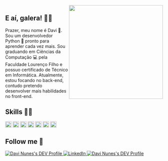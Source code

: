 <img align="right" width="300" src="https://media.tenor.com/images/4a96b718f96ee8e5e91c849394449fc1/tenor.gif" />
<!--<a href="https://app.daily.dev/GussSoares"><img  align="right" src="https://api.daily.dev/devcards/a3d637ab65ee4410bd49f21c8fc210f3.png?r=1jh" width="300" alt="Gustavo Soares's Dev Card"/></a>--!>

## E aí, galera! 👋👋 

Prazer, meu nome é Davi 🙂. Sou um desenvolvedor Python 🐍 pronto para aprender cada vez mais. Sou graduando em Ciências da Computação 💻 pela Faculdade Lourenço Filho e possuo certificado de Técnico em Informática. Atualmente, estou focando no back-end, contudo pretendo desenvolver mais habilidades no front-end.

## Skills 🥇🏅
<!-- 
- [x] <img height="20" src="https://img.shields.io/badge/Python-14354C?style=for-the-badge&logo=python&logoColor=white" />
- [x] <img height="20" src="https://img.shields.io/badge/Django-092E20?style=for-the-badge&logo=django&logoColor=white" />
- [x] <img height="20" src="https://img.shields.io/badge/JavaScript-323330?style=for-the-badge&logo=javascript&logoColor=F7DF1E" />
- [x] <img height="20" src="https://img.shields.io/badge/Shell_Script-121011?style=for-the-badge&logo=gnu-bash&logoColor=white" />
- [x] <img height="20" src="https://img.shields.io/badge/Vue.js-35495E?style=for-the-badge&logo=vue.js&logoColor=4FC08D" />
- [x] <img height="20" src="https://img.shields.io/badge/fastapi-009688?style=for-the-badge&logo=fastapi&logoColor=white" />
- [x] <img height="20" src="https://img.shields.io/badge/Flask-000000?style=for-the-badge&logo=flask&logoColor=white" />
- [x] <img height="20" src="https://img.shields.io/badge/Docker-2CA5E0?style=for-the-badge&logo=docker&logoColor=white" />
- [x] <img height="20" src="https://img.shields.io/badge/PostgreSQL-316192?style=for-the-badge&logo=postgresql&logoColor=white" />
- [x] <img height="20" src="https://img.shields.io/badge/MongoDB-4EA94B?style=for-the-badge&logo=mongodb&logoColor=white" />
- [x] <img height="20" src="https://img.shields.io/badge/Arch_Linux-1793D1?style=for-the-badge&logo=arch-linux&logoColor=white" />
- [x] <img height="20" src="https://img.shields.io/badge/Node.js-43853D?style=for-the-badge&logo=node.js&logoColor=white" />
- [x] <img height="20" src="https://img.shields.io/badge/Nginx-009639?style=for-the-badge&logo=nginx&logoColor=white" />
- [x] <img height="20" src="https://img.shields.io/badge/Visual_Studio_Code-0078D4?style=for-the-badge&logo=visual%20studio%20code&logoColor=white " /> -->

 <img height="20" src="https://img.shields.io/badge/Python-14354C?style=for-the-badge&logo=python&logoColor=white" /> <img height="20" src="https://img.shields.io/badge/Django-092E20?style=for-the-badge&logo=django&logoColor=white" /> <img height="20" src="https://img.shields.io/badge/JavaScript-323330?style=for-the-badge&logo=javascript&logoColor=F7DF1E" /> <!--<img height="20" src="https://img.shields.io/badge/Shell_Script-121011?style=for-the-badge&logo=gnu-bash&logoColor=white" /> <img height="20" src="https://img.shields.io/badge/Vue.js-35495E?style=for-the-badge&logo=vue.js&logoColor=4FC08D" /> <img height="20" src="https://img.shields.io/badge/fastapi-009688?style=for-the-badge&logo=fastapi&logoColor=white" /> <img height="20" src="https://img.shields.io/badge/Flask-000000?style=for-the-badge&logo=flask&logoColor=white" /> <img height="20" src="https://img.shields.io/badge/Docker-2CA5E0?style=for-the-badge&logo=docker&logoColor=white" />--> <img height="20" src="https://img.shields.io/badge/PostgreSQL-316192?style=for-the-badge&logo=postgresql&logoColor=white" /> <!--<img height="20" src="https://img.shields.io/badge/MongoDB-4EA94B?style=for-the-badge&logo=mongodb&logoColor=white" />--> <img height="20" src="https://img.shields.io/badge/Arch_Linux-1793D1?style=for-the-badge&logo=arch-linux&logoColor=white" /> <!--<img height="20" src="https://img.shields.io/badge/Node.js-43853D?style=for-the-badge&logo=node.js&logoColor=white" />--> <!--<img height="20" src="https://img.shields.io/badge/Nginx-009639?style=for-the-badge&logo=nginx&logoColor=white" />--> <img height="20" src="https://img.shields.io/badge/Visual_Studio_Code-0078D4?style=for-the-badge&logo=visual%20studio%20code&logoColor=white " /> <img height="20" src="https://img.shields.io/badge/-PYCHARM-009639?style=for-the-badge&logo=pycharm&logoColor=white" />

<!--- [x] Learning Kotlin Android 📱
- [ ] Learning React & React Native 🚀 -->

<!-- Always following Rocketseat news 🚀🟣 -->

## Follow me 🙈

<a href="https://dev.to/davnunes" target="_blank">
  <img src="https://img.shields.io/badge/dev.to-0A0A0A?style=for-the-badge&logo=dev.to&logoColor=white" alt="Davi Nunes's DEV Profile" style="max-width:100%;">
</a>&Tab;
<a href="https://www.linkedin.com/in/davinunes-in/" rel="nofollow" target="_blank">
  <img src="https://img.shields.io/badge/LinkedIn-0077B5?style=for-the-badge&logo=linkedin&logoColor=white" alt="LinkedIn" style="max-width:100%;">
</a>&Tab;
<a href="https://medium.com/@davinunes.in" target="_blank">
  <img src="https://img.shields.io/badge/-MEDIUM-black?style=for-the-badge&logo=medium&logoColor=white" alt="Davi Nunes's DEV Profile" style="max-width:100%;">
</a>&Tab;
